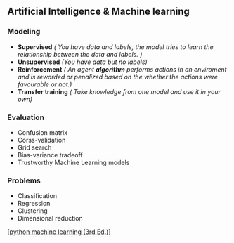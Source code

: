 ## Artificial Intelligence & Machine learning

### Modeling 

 - **Supervised** *( You have data and labels, the model tries to learn the relationship between the 	data and labels. )*
 - **Unsupervised** *(You have data but no labels)*
 - **Reinforcement** *( An agent **algorithm** performs actions in an enviroment and is rewarded or penalized based on the whether the actions were favourable or not.)*
 - **Transfer training** *( Take knowledge from one model and use it in your own)*

### Evaluation
 - Confusion matrix
 - Corss-validation
 - Grid search
 - Bias-variance tradeoff
 - Trustworthy Machine Learning models
 
### Problems
 - Classification 
 - Regression 
 - Clustering 
 - Dimensional reduction 

[[python machine learning (3rd Ed.)]](https://github.com/rasbt/python-machine-learning-book-3rd-edition)
